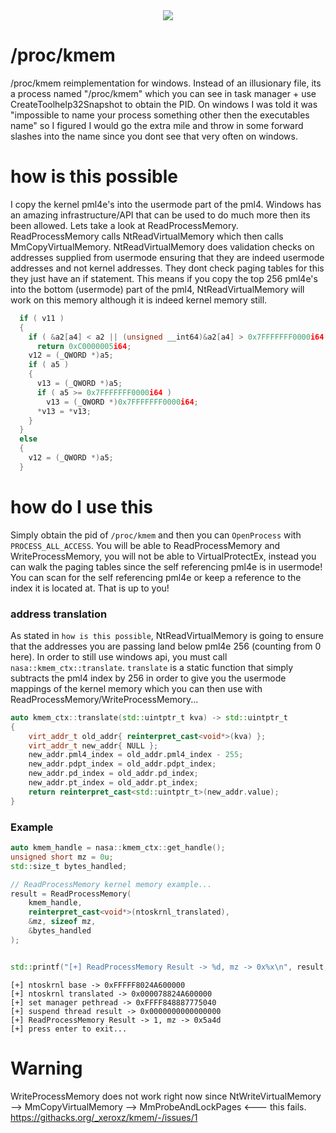 <div align="center">
    <img src="https://githacks.org/_xeroxz/kmem/-/raw/f9d610783e8699406bf47e2d443813f4b976c4bf/img/kmem-icon.png"/>
</div>

# /proc/kmem

/proc/kmem reimplementation for windows. Instead of an illusionary file, its a process named "/proc/kmem" which you can see in task manager + use CreateToolhelp32Snapshot to obtain the PID. 
On windows I was told it was "impossible to name your process something other then the executables name" so I figured I would go the extra mile and throw in some forward slashes into the name
since you dont see that very often on windows.

# how is this possible

I copy the kernel pml4e's into the usermode part of the pml4. Windows has an amazing infrastructure/API that can be used to do much more then its been allowed. Lets take a look
at ReadProcessMemory. ReadProcessMemory calls NtReadVirtualMemory which then calls MmCopyVirtualMemory. NtReadVirtualMemory does validation checks on addresses supplied from
usermode ensuring that they are indeed usermode addresses and not kernel addresses. They dont check paging tables for this they just have an if statement. This means if you 
copy the top 256 pml4e's into the bottom (usermode) part of the pml4, NtReadVirtualMemory will work on this memory although it is indeed kernel memory still.

```cpp
  if ( v11 )
  {
    if ( &a2[a4] < a2 || (unsigned __int64)&a2[a4] > 0x7FFFFFFF0000i64 || a3 + a4 < a3 || a3 + a4 > 0x7FFFFFFF0000i64 )
      return 0xC0000005i64;
    v12 = (_QWORD *)a5;
    if ( a5 )
    {
      v13 = (_QWORD *)a5;
      if ( a5 >= 0x7FFFFFFF0000i64 )
        v13 = (_QWORD *)0x7FFFFFFF0000i64;
      *v13 = *v13;
    }
  }
  else
  {
    v12 = (_QWORD *)a5;
  }
```

# how do I use this

Simply obtain the pid of `/proc/kmem` and then you can `OpenProcess` with `PROCESS_ALL_ACCESS`. You will be able to ReadProcessMemory and WriteProcessMemory, you will not
be able to VirtualProtectEx, instead you can walk the paging tables since the self referencing pml4e is in usermode! You can scan for the self referencing pml4e or keep a 
reference to the index it is located at. That is up to you!

### address translation

As stated in `how is this possible`, NtReadVirtualMemory is going to ensure that the addresses you are passing land below pml4e 256 (counting from 0 here). In order
to still use windows api, you must call `nasa::kmem_ctx::translate`. `translate` is a static function that simply subtracts the pml4 index by 256 in order to give you the usermode mappings
of the kernel memory which you can then use with ReadProcessMemory/WriteProcessMemory...

```cpp
auto kmem_ctx::translate(std::uintptr_t kva) -> std::uintptr_t
{
	virt_addr_t old_addr{ reinterpret_cast<void*>(kva) };
	virt_addr_t new_addr{ NULL };
	new_addr.pml4_index = old_addr.pml4_index - 255;
	new_addr.pdpt_index = old_addr.pdpt_index;
	new_addr.pd_index = old_addr.pd_index;
	new_addr.pt_index = old_addr.pt_index;
	return reinterpret_cast<std::uintptr_t>(new_addr.value);
}
```

### Example

```cpp
auto kmem_handle = nasa::kmem_ctx::get_handle();
unsigned short mz = 0u;
std::size_t bytes_handled;

// ReadProcessMemory kernel memory example...
result = ReadProcessMemory(
	kmem_handle,
	reinterpret_cast<void*>(ntoskrnl_translated),
	&mz, sizeof mz,
	&bytes_handled
);


std::printf("[+] ReadProcessMemory Result -> %d, mz -> 0x%x\n", result, mz);
```

```
[+] ntoskrnl base -> 0xFFFFF8024A600000
[+] ntoskrnl translated -> 0x000078824A600000
[+] set manager pethread -> 0xFFFF848887775040
[+] suspend thread result -> 0x0000000000000000
[+] ReadProcessMemory Result -> 1, mz -> 0x5a4d
[+] press enter to exit...
```
# Warning

WriteProcessMemory does not work right now since NtWriteVirtualMemory --> MmCopyVirtualMemory --> MmProbeAndLockPages <--- this fails. https://githacks.org/_xeroxz/kmem/-/issues/1
